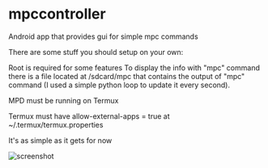 # mpccontroller
Android app that provides gui for simple mpc commands


There are some stuff you should setup on your own:

Root is required for some features
   To display the info with "mpc" command there is a file located at /sdcard/mpc that contains the output of "mpc" command (I used a simple python loop to update it every second).

MPD must be running on Termux

Termux must have allow-external-apps = true at ~/.termux/termux.properties



It's as simple as it gets for now

![screenshot](photo_2024-09-23_23-22-06.jpg)

